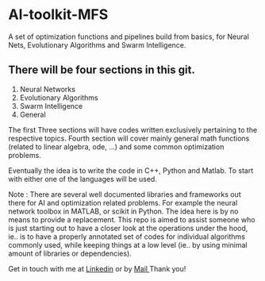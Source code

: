 <html>
<body>

<h1>Al-toolkit-MFS</h1>
<p>A set of optimization functions and pipelines build from basics, for Neural Nets, Evolutionary Algorithms and Swarm Intelligence.</p>

<h2>There will be four sections in this git.</h2>
<ol>
<li>Neural Networks</li>
<li>Evolutionary Algorithms</li>
<li>Swarm Intelligence</li>
<li>General</li>
</ol>

<p>The first Three sections will have codes written exclusively pertaining to the respective topics.
Fourth section will cover mainly general math functions (related to linear algebra, ode, ...) and some common optimization problems.</p>
  
<p>Eventually the idea is to write the code in C++, Python and Matlab. 
To start with either one of the languages will be used.</p>
 
<p>Note : There are several well documented libraries and frameworks out there for AI and optimization related problems.
For example the neural network toolbox in MATLAB, or scikit in Python. 
The idea here is by no means to provide a replacement. This repo is aimed to assist someone who is just starting 
out to have a closer look at the operations under the hood, ie.. is to have a properly annotated set of codes for individual algorithms commonly used, while keeping things at a low level (ie.. by using minimal amount of libraries or dependencies).
</p>

<p>Get in touch with me at <a href="https://www.linkedin.com/in/muhsinm/">Linkedin</a> or by <a href="mailto:askmuhsin@gmail.com?Subject=AI_Toolkit_Git" target="_top"> Mail </a> Thank you!</p>

</body>
</html>
